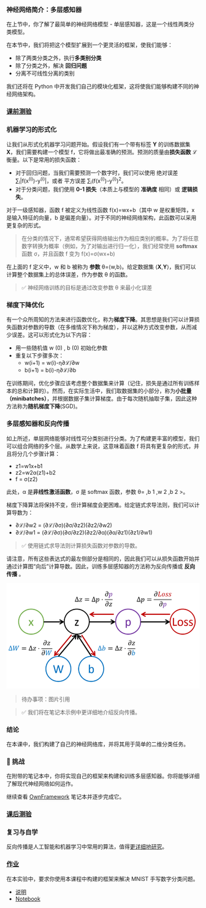 ### 神经网络简介：多层感知器

在上节中，你了解了最简单的神经网络模型 - 单层感知器，这是一个线性两类分类模型。

在本节中，我们将把这个模型扩展到一个更灵活的框架，使我们能够：

- 除了两类分类之外，执行**多类别分类**
- 除了分类之外，解决 **回归问题**
- 分离不可线性分离的类别

我们还将在 Python 中开发我们自己的模块化框架，这将使我们能够构建不同的神经网络架构。

### [ 课前测验](https://red-field-0a6ddfd03.1.azurestaticapps.net/quiz/104)

### 机器学习的形式化

让我们从形式化机器学习问题开始。假设我们有一个带有标签 **Y** 的训练数据集 **X**，我们需要构建一个模型 f，它将做出最准确的预测。预测的质量由**损失函数**  ℒ 衡量。以下是常用的损失函数：

- 对于回归问题，当我们需要预测一个数字时，我们可以使用 绝对误差 ∑<sub>i</sub>|f(x<sup>(i)</sup>)-y<sup>(i)</sup>|，或者 平方误差 ∑<sub>i</sub>(f(x<sup>(i)</sup>)-y<sup>(i)</sup>)<sup>2</sup>。
- 对于分类问题，我们使用 **0-1 损失**（本质上与模型的 **准确度** 相同）或 **逻辑损失**。

对于一级感知器，函数 f 被定义为线性函数 f(x)=wx+b（其中 w 是权重矩阵，x 是输入特征的向量，b 是偏差向量）。对于不同的神经网络架构，此函数可以采用更复杂的形式。

> 在分类的情况下，通常希望获得网络输出作为相应类别的概率。为了将任意数字转换为概率（例如，为了对输出进行归一化），我们经常使用 **softmax**  函数 σ，并且函数 f 变为 f(x)=σ(wx+b)

在上面的 f 定义中，w 和 b 被称为 **参数** θ=⟨w,b⟩。给定数据集 ⟨**X**,**Y**⟩，我们可以计算整个数据集上的总体误差，作为参数 θ 的函数。

> ✅ 神经网络训练的目标是通过改变参数 θ 来最小化误差

### 梯度下降优化

有一个众所周知的方法来进行函数优化，称为**梯度下降**。其思想是我们可以计算损失函数对参数的导数（在多维情况下称为梯度），并以这种方式改变参数，从而减少误差。这可以形式化为以下内容：

- 用一些随机值 w (0) , b (0) 初始化参数
- 重复以下步骤多次：
  - w(i+1) = w(i)-η∂ℒ/∂w
  - b(i+1) = b(i)-η∂ℒ/∂b

在训练期间，优化步骤应该考虑整个数据集来计算（记住，损失是通过所有训练样本的总和计算的）。然而，在实际生活中，我们取数据集的小部分，称为**小批量（minibatches）**，并根据数据子集计算梯度。由于每次随机抽取子集，因此这种方法称为**随机梯度下降**(SGD)。

### 多层感知器和反向传播

如上所述，单层网络能够对线性可分类别进行分类。为了构建更丰富的模型，我们可以组合网络的多个层。从数学上来说，这意味着函数 f 将具有更复杂的形式，并且将分几个步骤计算：

- z1=w1x+b1
- z2=w2α(z1)+b2
- f = σ(z2)

此处，α 是**非线性激活函数**，σ 是 softmax 函数，参数 θ= ,b 1 ,w 2 ,b 2 >。

梯度下降算法将保持不变，但计算梯度会更困难。给定链式求导法则，我们可以计算导数为：

- ∂ℒ/∂w2 = (∂ℒ/∂σ)(∂σ/∂z2)(∂z2/∂w2)
- ∂ℒ/∂w1 = (∂ℒ/∂σ)(∂σ/∂z2)(∂z2/∂α)(∂α/∂z1)(∂z1/∂w1)

> ✅ 使用链式求导法则计算损失函数对参数的导数。

请注意，所有这些表达式的最左侧部分是相同的，因此我们可以从损失函数开始并通过计算图“向后”计算导数。因此，训练多层感知器的方法称为反向传播或 **反向传播** 。

[![compute graph](https://github.com/happyzjp/AI-For-Beginners/raw/main/translations/zh_cn/3-NeuralNetworks/04-OwnFramework/images/ComputeGraphGrad.png)](https://github.com/happyzjp/AI-For-Beginners/blob/main/translations/zh_cn/3-NeuralNetworks/04-OwnFramework/images/ComputeGraphGrad.png)

>  待办事项：图片引用

> ✅ 我们将在笔记本示例中更详细地介绍反向传播。

###  结论

在本课中，我们构建了自己的神经网络库，并将其用于简单的二维分类任务。

###  🚀 挑战

在附带的笔记本中，你将实现自己的框架来构建和训练多层感知器。你将能够详细了解现代神经网络如何运作。

继续查看 [OwnFramework](https://chat.openai.com/c/OwnFramework.ipynb) 笔记本并逐步完成它。

### [ 课后测验](https://red-field-0a6ddfd03.1.azurestaticapps.net/quiz/204)

###  复习与自学

反向传播是人工智能和机器学习中常用的算法，值得[更详细地研究](https://wikipedia.org/wiki/Backpropagation)。

### [ 作业](https://github.com/happyzjp/AI-For-Beginners/blob/main/translations/zh_cn/3-NeuralNetworks/04-OwnFramework/lab/README.md)

在本实验中，要求你使用本课程中构建的框架来解决 MNIST 手写数字分类问题。

- [ 说明](https://github.com/happyzjp/AI-For-Beginners/blob/main/translations/zh_cn/3-NeuralNetworks/04-OwnFramework/lab/README.md)
- [  Notebook](https://github.com/happyzjp/AI-For-Beginners/blob/main/translations/zh_cn/3-NeuralNetworks/04-OwnFramework/lab/MyFW_MNIST.ipynb)
